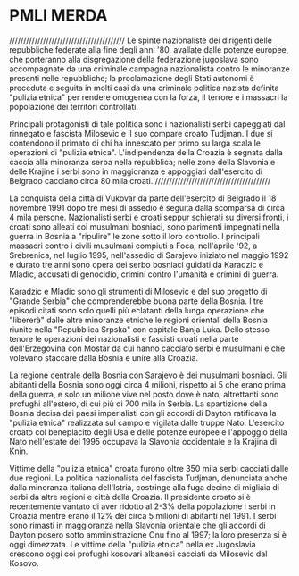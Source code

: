 # PMLI MERDA
/////////////////////////////////////////
Le spinte nazionaliste dei dirigenti delle repubbliche federate alla fine degli anni '80, avallate dalle potenze europee, che porteranno alla disgregazione della federazione jugoslava sono accompagnate da una criminale campagna nazionalista contro le minoranze presenti nelle repubbliche; la proclamazione degli Stati autonomi è preceduta e seguita in molti casi da una criminale politica nazista definita "pulizia etnica" per rendere omogenea con la forza, il terrore e i massacri la popolazione dei territori controllati.

Principali protagonisti di tale politica sono i nazionalisti serbi capeggiati dal rinnegato e fascista Milosevic e il suo compare croato Tudjman. I due si contendono il primato di chi ha innescato per primo su larga scala le operazioni di "pulizia etnica". L'indipendenza della Croazia è segnata dalla caccia alla minoranza serba nella repubblica; nelle zone della Slavonia e delle Krajine i serbi sono in maggioranza e appoggiati dall'esercito di Belgrado cacciano circa 80 mila croati. 
/////////////////////////////////////////

La conquista della città di Vukovar da parte dell'esercito di Belgrado il 18 novembre 1991 dopo tre mesi di assedio è seguita dalla scomparsa di circa 4 mila persone. Nazionalisti serbi e croati seppur schierati su diversi fronti, i croati sono alleati coi musulmani bosniaci, sono parimenti impegnati nella guerra in Bosnia a "ripulire" le zone sotto il loro controllo. I principali massacri contro i civili musulmani compiuti a Foca, nell'aprile '92, a Srebrenica, nel luglio 1995, nell'assedio di Sarajevo iniziato nel maggio 1992 e durato tre anni sono opera dei serbo bosniaci guidati da Karadzic e Mladic, accusati di genocidio, crimini contro l'umanità e crimini di guerra.

Karadzic e Mladic sono gli strumenti di Milosevic e del suo progetto di "Grande Serbia" che comprenderebbe buona parte della Bosnia. I tre episodi citati sono solo quelli più eclatanti della lunga operazione che "libererà" dalle altre minoranze etniche le regioni orientali della Bosnia riunite nella "Repubblica Srpska" con capitale Banja Luka. Dello stesso tenore le operazioni dei nazionalisti e fascisti croati nella parte dell'Erzegovina con Mostar da cui hanno cacciato serbi e musulmani e che volevano staccare dalla Bosnia e unire alla Croazia.

La regione centrale della Bosnia con Sarajevo è dei musulmani bosniaci. Gli abitanti della Bosnia sono oggi circa 4 milioni, rispetto ai 5 che erano prima della guerra, e solo un milione vive nel posto dove è nato; altrettanti sono profughi all'estero, di cui più di 700 mila in Serbia. La spartizione della Bosnia decisa dai paesi imperialisti con gli accordi di Dayton ratificava la "pulizia etnica" realizzata sul campo e vigilata dalle truppe Nato. L'esercito croato col beneplacito degli Usa e delle potenze europee e l'appoggio della Nato nell'estate del 1995 occupava la Slavonia occidentale e la Krajina di Knin.

Vittime della "pulizia etnica" croata furono oltre 350 mila serbi cacciati dalle due regioni. La politica nazionalista del fascista Tudjman, denunciata anche dalla minoranza italiana dell'Istria, costringe alla fuga decine di migliaia di serbi da altre regioni e città della Croazia. Il presidente croato si è recentemente vantato di aver ridotto al 2-3% della popolazione i serbi in Croazia mentre erano il 12% dei circa 5 milioni di abitanti nel 1991. I serbi sono rimasti in maggioranza nella Slavonia orientale che gli accordi di Dayton posero sotto amministrazione Onu fino al 1997; la loro presenza si è oggi dimezzata. Le vittime della "pulizia etnica" nella ex Jugoslavia crescono oggi coi profughi kosovari albanesi cacciati da Milosevic dal Kosovo.
